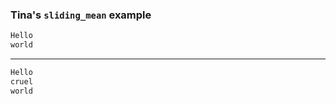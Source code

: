 <!-- .slide: data-auto-animate -->
### Tina's `sliding_mean` example

```cpp []
Hello
world
```
<!-- .element: data-id="x" -->

---

<!-- .slide: data-auto-animate -->
```cpp []
Hello
cruel
world
```
<!-- .element: data-id="x" -->
